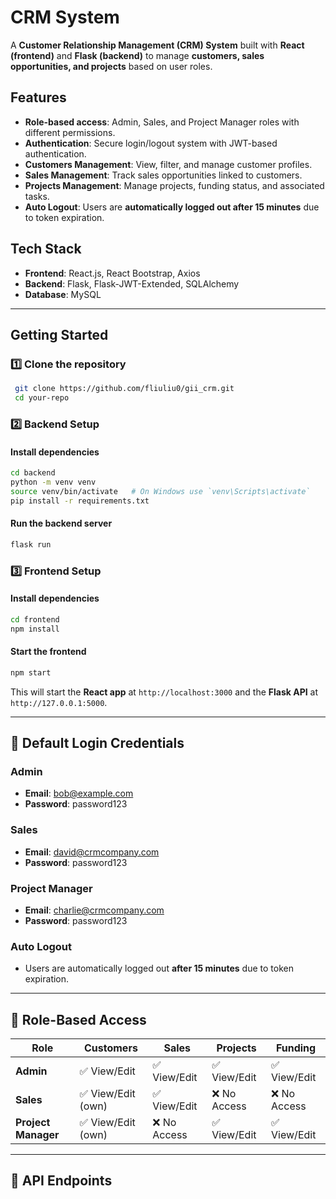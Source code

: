 # CRM System

A **Customer Relationship Management (CRM) System** built with **React (frontend)** and **Flask (backend)** to manage **customers, sales opportunities, and projects** based on user roles.

## Features

- **Role-based access**: Admin, Sales, and Project Manager roles with different permissions.
- **Authentication**: Secure login/logout system with JWT-based authentication.
- **Customers Management**: View, filter, and manage customer profiles.
- **Sales Management**: Track sales opportunities linked to customers.
- **Projects Management**: Manage projects, funding status, and associated tasks.
- **Auto Logout**: Users are **automatically logged out after 15 minutes** due to token expiration.

##  Tech Stack

- **Frontend**: React.js, React Bootstrap, Axios
- **Backend**: Flask, Flask-JWT-Extended, SQLAlchemy
- **Database**: MySQL

---

## Getting Started

### 1️⃣ Clone the repository

```sh
 git clone https://github.com/fliuliu0/gii_crm.git
 cd your-repo
```

### 2️⃣ Backend Setup

#### Install dependencies

```sh
cd backend
python -m venv venv
source venv/bin/activate   # On Windows use `venv\Scripts\activate`
pip install -r requirements.txt
```

#### Run the backend server

```sh
flask run
```

### 3️⃣ Frontend Setup

#### Install dependencies

```sh
cd frontend
npm install
```

#### Start the frontend

```sh
npm start
```

This will start the **React app** at `http://localhost:3000` and the **Flask API** at `http://127.0.0.1:5000`.

---

## 🔑 Default Login Credentials

### **Admin**

- **Email**: [bob@example.com](mailto\:bob@example.com)
- **Password**: password123

### **Sales**

- **Email**: [david@crmcompany.com](mailto\:david@crmcompany.com)
- **Password**: password123

### **Project Manager**

- **Email**: [charlie@crmcompany.com](mailto\:charlie@crmcompany.com)
- **Password**: password123

### **Auto Logout**

- Users are automatically logged out **after 15 minutes** due to token expiration.

---

## 🔐 Role-Based Access

| Role                | Customers         | Sales       | Projects    | Funding     |
| ------------------- | ----------------- | ----------- | ----------- | ----------- |
| **Admin**           | ✅ View/Edit       | ✅ View/Edit | ✅ View/Edit | ✅ View/Edit |
| **Sales**           | ✅ View/Edit (own) | ✅ View/Edit | ❌ No Access | ❌ No Access |
| **Project Manager** | ✅ View/Edit (own) | ❌ No Access | ✅ View/Edit | ✅ View/Edit |

---

## 📌 API Endpoints


